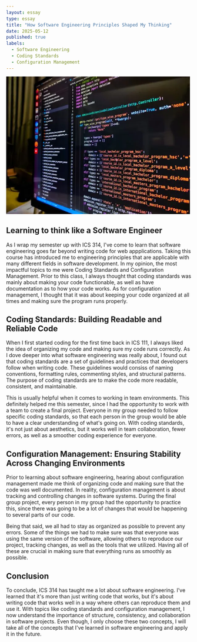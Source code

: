 ```yaml
---
layout: essay
type: essay
title: "How Software Engineering Principles Shaped My Thinking"
date: 2025-05-12
published: true
labels:
  - Software Engineering
  - Coding Standards
  - Configuration Management
---
```


<img width="500px" class="rounded float-start pe-4" src="../img/softwareengineering.webp">

## Learning to think like a Software Engineer

As I wrap my semester up with ICS 314, I've come to learn that software engineering goes far beyond writing code for web appplications. Taking this course has introduced me to engineering principles that are applicable with many different fields in software development. In my opinion, the most impactful topics to me were Coding Standards and Configuration Management. Prior to this class, I always thought that coding standards was mainly about making your code functionable, as well as have documentation as to how your code works. As for configuration management, I thought that it was about keeping your code organized at all times and making sure the program runs properly.

## Coding Standards: Building Readable and Reliable Code

When I first started coding for the first time back in ICS 111, I always liked the idea of organizing my code and making sure my code runs correctly. As I dove deeper into what software engineering was really about, I found out that coding standards are a set of guidelines and practices that developers follow when writing code. These guidelines would consiss of naming conventions, formatting rules, commenting styles, and structural patterns. The purpose of coding standards are to make the code more readable, consistent, and maintainable. 

This is usually helpful when it comes to working in team environments. This definitely helped me this semester, since I had the opportunity to work with a team to create a final project. Everyone in my group needed to follow specific coding standards, so that each person in the group would be able to have a clear understanding of what's going on. With coding standards, it's not just about aesthetics, but it works well in team collaboration, fewer errors, as well as a smoother coding experience for everyone.

## Configuration Management: Ensuring Stability Across Changing Environments

Prior to learning about software engineering, hearing about configuration management made me think of organizing code and making sure that the code was well documented. In reality, configuration management is about tracking and controlling changes in software systems. During the final group project, every person in my group had the opportunity to practice this, since there was going to be a lot of changes that would be happening to several parts of our code.

Being that said, we all had to stay as organized as possible to prevent any errors. Some of the things we had to make sure was that everyone was using the same version of the software, allowing others to reproduce our project, tracking changes, as well as the tools that we utilized. Having all of these are crucial in making sure that everything runs as smoothly as possible.

## Conclusion

To conclude, ICS 314 has taught me a lot about software engineering. I've learned that it's more than just writing code that works, but it's about writing code that works well in a way where others can reproduce them and use it. With topics like coding standards and configuration management, I now understand the importance of structure, consistency, and collaboration in software projects. Even though, I only choose these two concepts, I will take all of the concepts that I've learned in software engineering and apply it in the future.



